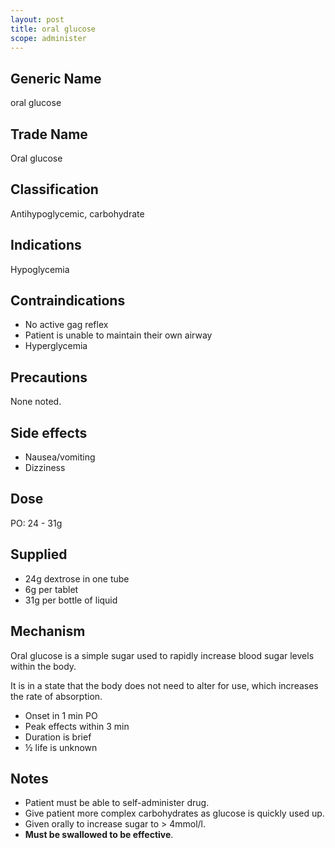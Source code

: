```yaml
---
layout: post
title: oral glucose
scope: administer
---
```


## Generic Name

oral glucose

## Trade Name

Oral glucose

## Classification

Antihypoglycemic, carbohydrate

## Indications

Hypoglycemia

## Contraindications

- No active gag reflex
- Patient is unable to maintain their own airway
- Hyperglycemia

## Precautions

None noted.

## Side effects

- Nausea/vomiting
- Dizziness

## Dose

PO: 24 - 31g

## Supplied

- 24g dextrose in one tube
- 6g per tablet
- 31g per bottle of liquid

## Mechanism

Oral glucose is a simple sugar used to rapidly increase blood sugar levels within the body.

It is in a state that the body does not need to alter for use, which increases the rate of absorption.

- Onset in 1 min PO
- Peak effects within 3 min
- Duration is brief
- ½ life is unknown

## Notes

- Patient must be able to self-administer drug.
- Give patient more complex carbohydrates as glucose is quickly used up.
- Given orally to increase sugar to > 4mmol/l.
- **Must be swallowed to be effective**.
